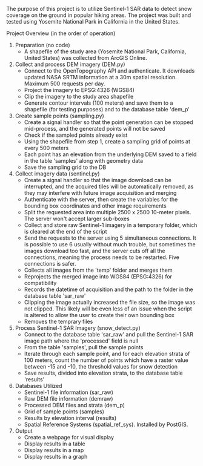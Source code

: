 The purpose of this project is to utilize Sentinel-1 SAR data to detect snow coverage on the ground in popular hiking areas.
The project was built and tested using Yosemite National Park in California in the United States.
 
Project Overview (in the order of operation)
1. Preparation (no code)
   - A shapefile of the study area (Yosemite National Park, California, United States) was collected from ArcGIS Online.
2. Collect and process DEM imagery (DEM.py)
   - Connect to the OpenTopography API and authenticate. It downloads updated NASA SRTM information at a 30m spatial resolution. Maximum 500 requests per day.
   - Project the imagery to EPSG:4326 (WGS84)
   - Clip the imagery to the study area shapefile
   - Generate contour intervals (100 meters) and save them to a shapefile (for testing purposes) and to the database table 'dem_p'
3. Create sample points (sampling.py)
   - Create a signal handler so that the point generation can be stopped mid-process, and the generated points will not be saved
   - Check if the sampled points already exist
   - Using the shapefile from step 1, create a sampling grid of points at every 500 meters
   - Each point has an elevation from the underlying DEM saved to a field in the table 'samples' along with geometry data
   - Save the sampling grid to the DB
4. Collect imagery data (sentinel.py)
   - Create a signal handler so that the image download can be interrupted, and the acquired tiles will be automatically removed, as they may interfere with future image acquisition and merging
   - Authenticate with the server, then create the variables for the bounding box coordinates and other image requirements
   - Split the requested area into multiple 2500 x 2500 10-meter pixels. The server won't accept larger sub-boxes
   - Collect and store raw Sentinel-1 imagery in a temporary folder, which is cleared at the end of the script
   - Send the requests to the server using 5 simultaneous connections. It is possible to use 6 usually without much trouble, but sometimes the images download too fast, and the server cuts off all the connections, meaning the process needs to be restarted. Five connections is safer.
   - Collects all images from the 'temp' folder and merges them
   - Reprojects the merged image into WGS84 (EPSG:4326) for compatibility
   - Records the datetime of acquisition and the path to the folder in the database table 'sar_raw'
   - Clipping the image actually increased the file size, so the image was not clipped. This likely will be even less of an issue when the script is altered to allow the user to create their own bounding box
   - Removes the temprary files
5. Process Sentinel-1 SAR Imagery (snow_detect.py)
   - Connect to the database table 'sar_raw' and pull the Sentinel-1 SAR image path where the 'processed' field is null
   - From the table 'samples', pull the sample points
   - Iterate through each sample point, and for each elevation strata of 100 meters, count the number of points which have a raster value between -15 and -10, the threshold values for snow detection
   - Save results, divided into elevation strata, to the database table 'results'
6. Databases Utilized
   - Sentinel-1 file information (sar_raw)
   - Raw DEM file information (demraw)
   - Processed DEM files and strata (dem_p)
   - Grid of sample points (samples)
   - Results by elevation interval (results)
   - Spatial Reference Systems (spatial_ref_sys). Installed by PostGIS.
7. Output
   - Create a webpage for visual display
   - Display results in a table
   - Display results in a map
   - Display results in a graph
 